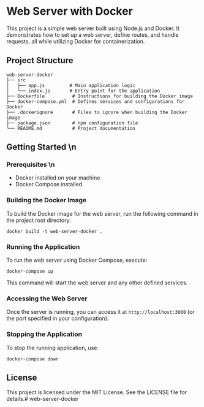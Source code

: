 # Web Server with Docker

This project is a simple web server built using Node.js and Docker. It demonstrates how to set up a web server, define routes, and handle requests, all while utilizing Docker for containerization.

## **Project Structure**

```
web-server-docker
├── src
│   ├── app.js         # Main application logic
│   └── index.js       # Entry point for the application
├── Dockerfile          # Instructions for building the Docker image
├── docker-compose.yml  # Defines services and configurations for Docker
├── .dockerignore       # Files to ignore when building the Docker image
├── package.json        # npm configuration file
└── README.md           # Project documentation
```

## Getting Started \n

### Prerequisites \n

- Docker installed on your machine
- Docker Compose installed

### Building the Docker Image

To build the Docker image for the web server, run the following command in the project root directory:

```
docker build -t web-server-docker .
```

### Running the Application

To run the web server using Docker Compose, execute:

```
docker-compose up
```

This command will start the web server and any other defined services.

### Accessing the Web Server

Once the server is running, you can access it at `http://localhost:3000` (or the port specified in your configuration).

### Stopping the Application

To stop the running application, use:

```
docker-compose down
```

## License

This project is licensed under the MIT License. See the LICENSE file for details.#   w e b - s e r v e r - d o c k e r 
 
 
